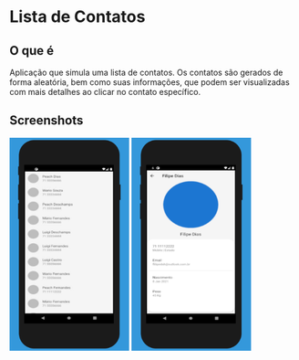 # Lista de Contatos

## O que é

Aplicação que simula uma lista de contatos. Os contatos são gerados de forma aleatória, bem como suas informações, que podem ser visualizadas com mais detalhes ao clicar no contato específico.

## Screenshots

<div class="box">
    <img src="screenshots/screenshot_1.png"/>
</div>
<div class="box">
    <img src="screenshots/screenshot_2.png"/>
</div>

<style>
div.box {
	width: 210px;
	display: inline-block;
}
</style>
